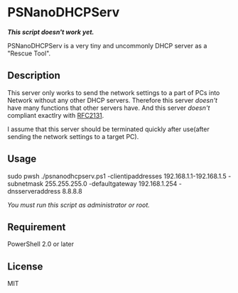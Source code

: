 # PSNanoDHCPServ

***This script doesn't work yet.***

PSNanoDHCPServ is a very tiny and uncommonly DHCP server as a "Rescue Tool".

## Description

This server only works to send the network settings to a part of PCs into Network without any other DHCP servers.
Therefore this server *doesn't* have many functions that other servers have.
And this server *doesn't* compliant exactlry with [RFC2131](https://www.ietf.org/rfc/rfc2131.txt).

I assume that this server should be terminated quickly after use(after sending the network settings to a target PC).

## Usage

sudo pwsh ./psnanodhcpserv.ps1 -clientipaddresses 192.168.1.1-192.168.1.5 -subnetmask 255.255.255.0 -defaultgateway 192.168.1.254 -dnsserveraddress 8.8.8.8

*You must run this script as administrator or root.*

## Requirement

PowerShell 2.0 or later

## License
MIT
